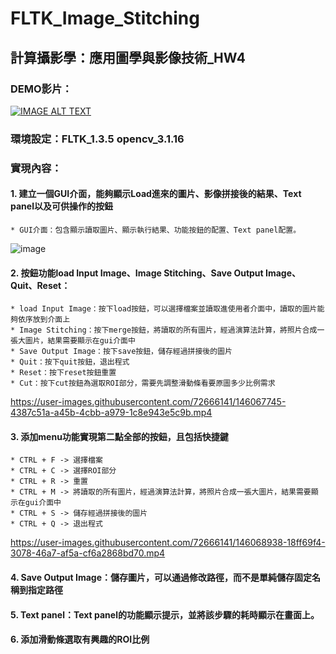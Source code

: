 # FLTK_Image_Stitching
## 計算攝影學：應用圖學與影像技術_HW4

### DEMO影片：
[![IMAGE ALT TEXT](https://user-images.githubusercontent.com/72666141/163712172-34e2304c-2034-4d38-8a86-1f8a7bbf883d.PNG)](https://www.youtube.com/watch?v=16XAKHYw6kw")

### 環境設定：FLTK_1.3.5 opencv_3.1.16
### 實現內容：
#### 1. 建立一個GUI介面，能夠顯示Load進來的圖片、影像拼接後的結果、Text panel以及可供操作的按鈕
	* GUI介面：包含顯示讀取圖片、顯示執行結果、功能按鈕的配置、Text panel配置。
![image](https://user-images.githubusercontent.com/72666141/146067330-2a6c44c5-90c2-4ba4-8756-0cb35ec16057.png)

#### 2. 按鈕功能load Input Image、Image Stitching、Save Output Image、Quit、Reset：
	* load Input Image：按下load按鈕，可以選擇檔案並讀取進使用者介面中，讀取的圖片能夠依序放到介面上
	* Image Stitching：按下merge按鈕，將讀取的所有圖片，經過演算法計算，將照片合成一張大圖片，結果需要顯示在gui介面中
	* Save Output Image：按下save按鈕，儲存經過拼接後的圖片
	* Quit：按下quit按鈕，退出程式
	* Reset：按下reset按鈕重置
	* Cut：按下cut按鈕為選取ROI部分，需要先調整滑動條看要原圖多少比例需求

https://user-images.githubusercontent.com/72666141/146067745-4387c51a-a45b-4cbb-a979-1c8e943e5c9b.mp4

#### 3. 添加menu功能實現第二點全部的按鈕，且包括快捷鍵
	* CTRL + F -> 選擇檔案
	* CTRL + C -> 選擇ROI部分
	* CTRL + R -> 重置
	* CTRL + M -> 將讀取的所有圖片，經過演算法計算，將照片合成一張大圖片，結果需要顯示在gui介面中
	* CTRL + S -> 儲存經過拼接後的圖片
	* CTRL + Q -> 退出程式


https://user-images.githubusercontent.com/72666141/146068938-18ff69f4-3078-46a7-af5a-cf6a2868bd70.mp4


#### 4. Save Output Image：儲存圖片，可以通過修改路徑，而不是單純儲存固定名稱到指定路徑

#### 5. Text panel：Text panel的功能顯示提示，並將該步驟的耗時顯示在畫面上。

#### 6. 添加滑動條選取有興趣的ROI比例
